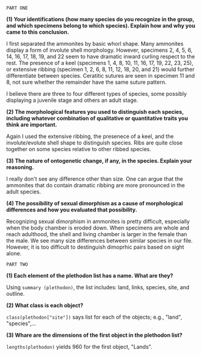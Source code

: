 
`PART ONE`

**(1) Your identifications (how many species do you recognize in the group, and which specimens belong to which species). Explain how and why you came to this conclusion.**

I first separated the ammonites by basic whorl shape. Many ammonites display a form of involute shell morphology. However, specimens 2, 4, 5, 6, 14, 16, 17, 18, 19, and 22 seem to have dramatic inward curling respect to the rest. The presence of a keel (specimens 1, 4, 8, 10, 11, 16, 17, 19, 22, 23, 25), or extensive ribbing (specimen 1, 2, 6, 8, 11, 12, 18, 20, and 21) would further differentiate between species. Ceratitic sutures are seen in specimen 11 and 8, not sure whether the remainder have the same suture pattern.

I believe there are three to four different types of species, some possibly displaying a juvenile stage and others an adult stage. 

**(2) The morphological features you used to distinguish each species, including whatever combination of qualitative or quantitative traits you think are important.**

Again I used the extensive ribbing, the presenece of a keel, and the involute/evolute shell shape to distinguish species. Ribs are quite close together on some species relative to other ribbed species. 

**(3) The nature of ontogenetic change, if any, in the species. Explain your reasoning.**

I really don't see any difference other than size. One can argue that the ammonites that do contain dramatic ribbing are more pronounced in the adult species.

**(4) The possibility of sexual dimorphism as a cause of morphological differences and how you evaluated that possibility.**

Recognizing sexual dimorphism in ammonites is pretty difficult, especially when the body chamber is eroded down. When specimens are whole and reach adulthood, the shell and living chamber is larger in the female than the male. We see many size differences between similar species in our file. However, it is too difficult to destinguish dimoprhic pairs based on sight alone. 

`PART TWO`

**(1) Each element of the plethodon list has a name. What are they?**

Using `summary (plethodon)`, the list includes: land, links, species, site, and outline.

**(2) What class is each object?**

`class(plethodon["site"])` says list for each of the objects; e.g., "land", "species",...

**(3) Whare are the dimensions of the first object in the plethodon list?**

`lengths(plethodon)` yields 960 for the first object, "Lands".
